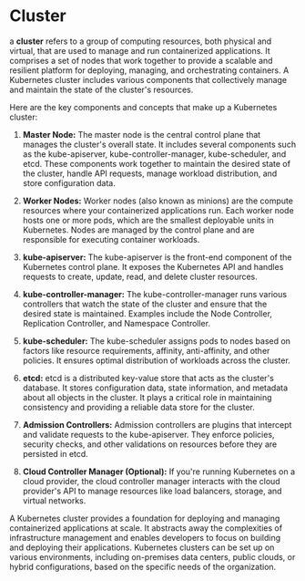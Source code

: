 # Cluster 

 a **cluster** refers to a group of computing resources, both physical and virtual, that are used to manage and run containerized applications. It comprises a set of nodes that work together to provide a scalable and resilient platform for deploying, managing, and orchestrating containers. A Kubernetes cluster includes various components that collectively manage and maintain the state of the cluster's resources.

Here are the key components and concepts that make up a Kubernetes cluster:

1. **Master Node:**
   The master node is the central control plane that manages the cluster's overall state. It includes several components such as the kube-apiserver, kube-controller-manager, kube-scheduler, and etcd. These components work together to maintain the desired state of the cluster, handle API requests, manage workload distribution, and store configuration data.

2. **Worker Nodes:**
   Worker nodes (also known as minions) are the compute resources where your containerized applications run. Each worker node hosts one or more pods, which are the smallest deployable units in Kubernetes. Nodes are managed by the control plane and are responsible for executing container workloads.

3. **kube-apiserver:**
   The kube-apiserver is the front-end component of the Kubernetes control plane. It exposes the Kubernetes API and handles requests to create, update, read, and delete cluster resources.

4. **kube-controller-manager:**
   The kube-controller-manager runs various controllers that watch the state of the cluster and ensure that the desired state is maintained. Examples include the Node Controller, Replication Controller, and Namespace Controller.

5. **kube-scheduler:**
   The kube-scheduler assigns pods to nodes based on factors like resource requirements, affinity, anti-affinity, and other policies. It ensures optimal distribution of workloads across the cluster.

6. **etcd:**
   etcd is a distributed key-value store that acts as the cluster's database. It stores configuration data, state information, and metadata about all objects in the cluster. It plays a critical role in maintaining consistency and providing a reliable data store for the cluster.

7. **Admission Controllers:**
   Admission controllers are plugins that intercept and validate requests to the kube-apiserver. They enforce policies, security checks, and other validations on resources before they are persisted in etcd.

8. **Cloud Controller Manager (Optional):**
   If you're running Kubernetes on a cloud provider, the cloud controller manager interacts with the cloud provider's API to manage resources like load balancers, storage, and virtual networks.

A Kubernetes cluster provides a foundation for deploying and managing containerized applications at scale. It abstracts away the complexities of infrastructure management and enables developers to focus on building and deploying their applications. Kubernetes clusters can be set up on various environments, including on-premises data centers, public clouds, or hybrid configurations, based on the specific needs of the organization.
